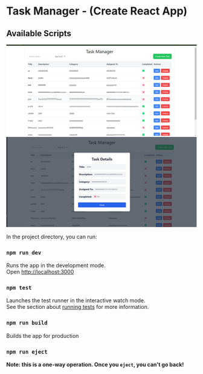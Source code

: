 # Task Manager - (Create React App)

## Available Scripts

![project images](public/project-photo.png)
![project images](public/project-img2.png)

In the project directory, you can run:

### `npm run dev`

Runs the app in the development mode.\
Open [http://localhost:3000](http://localhost:3000)

### `npm test`

Launches the test runner in the interactive watch mode.\
See the section about [running tests](https://facebook.github.io/create-react-app/docs/running-tests) for more information.

### `npm run build`

Builds the app for production 

### `npm run eject`

**Note: this is a one-way operation. Once you `eject`, you can't go back!**

